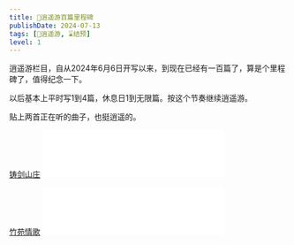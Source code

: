 ```yaml
---
title: 🎉逍遥游百篇里程碑
publishDate: 2024-07-13
tags: [🧚逍遥游, ⌛结预]
level: 1
---
```


逍遥游栏目，自从2024年6月6日开写以来，到现在已经有一百篇了，算是个里程碑了，值得纪念一下。

以后基本上平时写1到4篇，休息日1到无限篇。按这个节奏继续逍遥游。

贴上两首正在听的曲子，也挺逍遥的。

[铸剑山庄](https://music.163.com/song?id=29223130) <iframe frameborder="no" border="0" marginwidth="0" marginheight="0" width="330" height="86" src="//music.163.com/outchain/player?type=2&id=29223130&auto=0&height=66"></iframe>

[竹苑情歌](https://music.163.com/song?id=28739373) <iframe frameborder="no" border="0" marginwidth="0" marginheight="0" width="330" height="86" src="//music.163.com/outchain/player?type=2&id=28739373&auto=0&height=66"></iframe>
